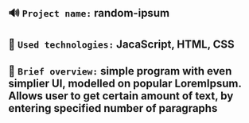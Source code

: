 ## 🔊 `Project name:` random-ipsum

## 🔧 `Used technologies:` JacaScript, HTML, CSS

## 👀 `Brief overview:` simple program with even simplier UI, modelled on popular LoremIpsum. Allows user to get certain amount of text, by entering specified number of paragraphs

